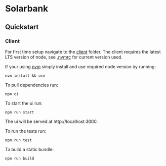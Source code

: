 # Solarbank
## Quickstart
### Client
For first time setup navigate to the [client](./client) folder. The client requires the latest LTS version of node, see [.nvmrc](client/.nvmrc) for current version used.

If your using [nvm](https://github.com/nvm-sh/nvm) simply install and use required node version by running:
```shell
nvm install && use
```
To pull dependencies run:
```shell
npm ci
```
To start the ui run:
```shell
npm run start
```
The ui will be served at http://localhost:3000.

To run the tests run:
```shell
npm run test
```
To build a static bundle:
```shell
npm run build
```
